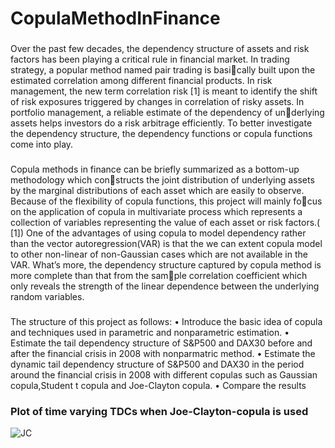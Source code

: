 # CopulaMethodInFinance

###
Over the past few decades, the dependency structure of assets and risk factors has been playing a
critical rule in financial market. In trading strategy, a popular method named pair trading is basically built upon the estimated correlation among different financial products. In risk management,
the new term correlation risk [1] is meant to identify the shift of risk exposures triggered by changes
in correlation of risky assets. In portfolio management, a reliable estimate of the dependency of underlying assets helps investors do a risk arbitrage efficiently. To better investigate the dependency
structure, the dependency functions or copula functions come into play.

###
Copula methods in finance can be briefly summarized as a bottom-up methodology which constructs the joint distribution of underlying assets by the marginal distributions of each asset which
are easily to observe. Because of the flexibility of copula functions, this project will mainly focus on the application of copula in multivariate process which represents a collection of variables
representing the value of each asset or risk factors.( [1]) One of the advantages of using copula to
model dependency rather than the vector autoregression(VAR) is that the we can extent copula
model to other non-linear of non-Gaussian cases which are not available in the VAR. What’s more,
the dependency structure captured by copula method is more complete than that from the sample correlation coefficient which only reveals the strength of the linear dependence between the
underlying random variables.

###
The structure of this project as follows:
• Introduce the basic idea of copula and techniques used in parametric and nonparametric
estimation.
• Estimate the tail dependency structure of S&P500 and DAX30 before and after the financial
crisis in 2008 with nonparmatric method.
• Estimate the dynamic tail dependency structure of S&P500 and DAX30 in the period around
the financial crisis in 2008 with different copulas such as Gaussian copula,Student t copula
and Joe-Clayton copula.
• Compare the results

###  Plot of time varying TDCs when Joe-Clayton-copula is used


![JC](https://github.com/BBojack/CopulaMethodInFinance/assets/42468209/45b68f7c-afb8-4f6d-af64-4b127c29201a)


